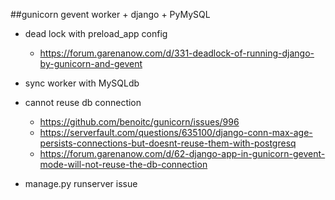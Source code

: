 ##gunicorn gevent worker + django + PyMySQL

* dead lock with preload_app config
  * https://forum.garenanow.com/d/331-deadlock-of-running-django-by-gunicorn-and-gevent
* sync worker with MySQLdb
* cannot reuse db connection
  * https://github.com/benoitc/gunicorn/issues/996
  * https://serverfault.com/questions/635100/django-conn-max-age-persists-connections-but-doesnt-reuse-them-with-postgresq
  * https://forum.garenanow.com/d/62-django-app-in-gunicorn-gevent-mode-will-not-reuse-the-db-connection

* manage.py runserver issue

